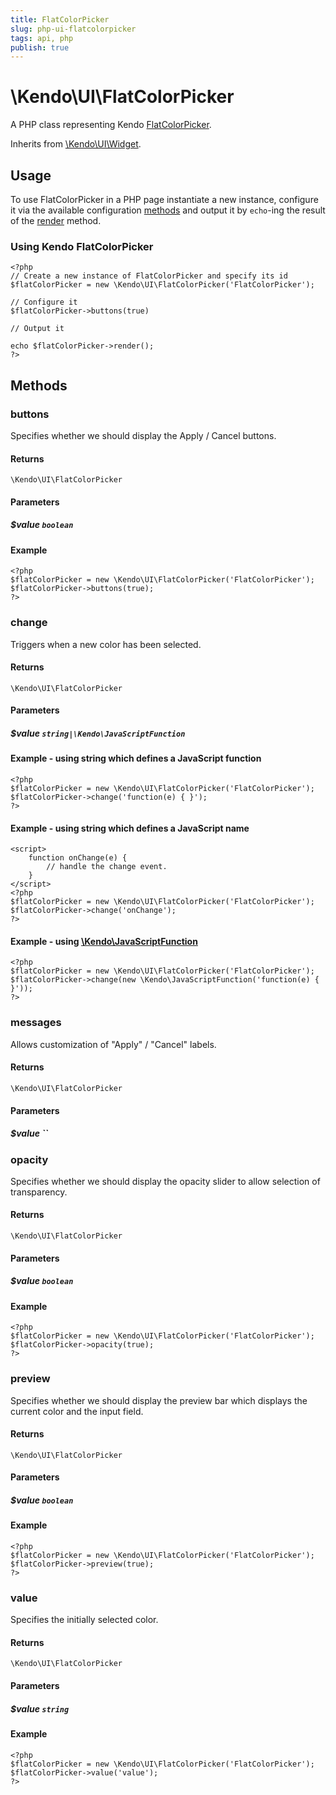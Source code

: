 ```yaml
---
title: FlatColorPicker
slug: php-ui-flatcolorpicker
tags: api, php
publish: true
---
```


# \Kendo\UI\FlatColorPicker

A PHP class representing Kendo [FlatColorPicker](/api/web/flatcolorpicker).

Inherits from [\Kendo\UI\Widget](/api/wrappers/php/Kendo/UI/Widget).

## Usage

To use FlatColorPicker in a PHP page instantiate a new instance, configure it via the available
configuration [methods](#methods) and output it by `echo`-ing the result of the [render](/api/wrappers/php/Kendo/UI/Widget#render) method.

### Using Kendo FlatColorPicker

    <?php
    // Create a new instance of FlatColorPicker and specify its id
    $flatColorPicker = new \Kendo\UI\FlatColorPicker('FlatColorPicker');

    // Configure it
    $flatColorPicker->buttons(true)

    // Output it

    echo $flatColorPicker->render();
    ?>


## Methods

### buttons
Specifies whether we should display the Apply / Cancel buttons.

#### Returns
`\Kendo\UI\FlatColorPicker`

#### Parameters

##### $value `boolean`



#### Example 
    <?php
    $flatColorPicker = new \Kendo\UI\FlatColorPicker('FlatColorPicker');
    $flatColorPicker->buttons(true);
    ?>

### change
Triggers when a new color has been selected.

#### Returns
`\Kendo\UI\FlatColorPicker`

#### Parameters

##### $value `string|\Kendo\JavaScriptFunction`

#### Example - using string which defines a JavaScript function

    <?php
    $flatColorPicker = new \Kendo\UI\FlatColorPicker('FlatColorPicker');
    $flatColorPicker->change('function(e) { }');
    ?>

#### Example - using string which defines a JavaScript name
    <script>
        function onChange(e) {
            // handle the change event.
        }
    </script>
    <?php
    $flatColorPicker = new \Kendo\UI\FlatColorPicker('FlatColorPicker');
    $flatColorPicker->change('onChange');
    ?>

#### Example - using [\Kendo\JavaScriptFunction](/api/wrappers/php/kendo/javascriptfunction)

    <?php
    $flatColorPicker = new \Kendo\UI\FlatColorPicker('FlatColorPicker');
    $flatColorPicker->change(new \Kendo\JavaScriptFunction('function(e) { }'));
    ?>

### messages
Allows customization of "Apply" / "Cancel" labels.

#### Returns
`\Kendo\UI\FlatColorPicker`

#### Parameters

##### $value ``



### opacity
Specifies whether we should display the opacity slider to allow
selection of transparency.

#### Returns
`\Kendo\UI\FlatColorPicker`

#### Parameters

##### $value `boolean`



#### Example 
    <?php
    $flatColorPicker = new \Kendo\UI\FlatColorPicker('FlatColorPicker');
    $flatColorPicker->opacity(true);
    ?>

### preview
Specifies whether we should display the preview bar which displays the
current color and the input field.

#### Returns
`\Kendo\UI\FlatColorPicker`

#### Parameters

##### $value `boolean`



#### Example 
    <?php
    $flatColorPicker = new \Kendo\UI\FlatColorPicker('FlatColorPicker');
    $flatColorPicker->preview(true);
    ?>

### value
Specifies the initially selected color.

#### Returns
`\Kendo\UI\FlatColorPicker`

#### Parameters

##### $value `string`



#### Example 
    <?php
    $flatColorPicker = new \Kendo\UI\FlatColorPicker('FlatColorPicker');
    $flatColorPicker->value('value');
    ?>


